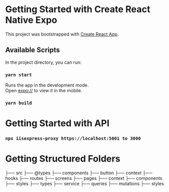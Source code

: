 # Getting Started with Create React Native Expo

This project was bootstrapped with [Create React App](https://docs.expo.dev/).

## Available Scripts

In the project directory, you can run:

### `yarn start`

Runs the app in the development mode.\
Open [expo://](expo://) to view it in the mobile.

### `yarn build`

# Getting Started with API

### `npx iisexpress-proxy https://localhost:5001 to 3000`

# Getting Structured Folders

├── src
├── @types
├── components
    ├── button
├── context
├── hooks
├── routes
├── screens
    ├── pages
        ├── context
        ├── components
        ├── styles
        ├── types
├── service
    ├── queries
    ├── mutations
├── styles
